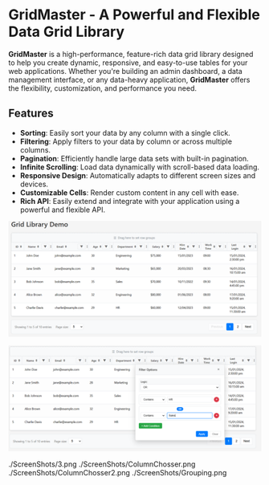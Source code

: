 # GridMaster - A Powerful and Flexible Data Grid Library

**GridMaster** is a high-performance, feature-rich data grid library designed to help you create dynamic, responsive, and easy-to-use tables for your web applications. Whether you're building an admin dashboard, a data management interface, or any data-heavy application, **GridMaster** offers the flexibility, customization, and performance you need.

## Features

- **Sorting**: Easily sort your data by any column with a single click.
- **Filtering**: Apply filters to your data by column or across multiple columns.
- **Pagination**: Efficiently handle large data sets with built-in pagination.
- **Infinite Scrolling**: Load data dynamically with scroll-based data loading.
- **Responsive Design**: Automatically adapts to different screen sizes and devices.
- **Customizable Cells**: Render custom content in any cell with ease.
- **Rich API**: Easily extend and integrate with your application using a powerful and flexible API.



![Grid Library Demo](https://github.com/faisal2006e/GridMaster/blob/main/Screenshots/1.PNG)

![Grid Library Demo](https://github.com/faisal2006e/GridMaster/blob/main/Screenshots/2.PNG)

./ScreenShots/3.png
./ScreenShots/ColumnChosser.png
./ScreenShots/ColumnChosser2.png
./ScreenShots/Grouping.png
